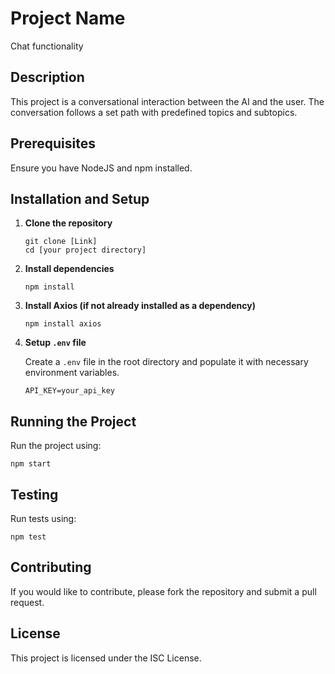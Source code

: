 # Project Name
Chat functionality

## Description
This project is a conversational interaction between the AI and the user.
The conversation follows a set path with predefined topics and subtopics.

## Prerequisites
Ensure you have NodeJS and npm installed.

## Installation and Setup

1. **Clone the repository**

    ```
    git clone [Link]
    cd [your project directory]
    ```

2. **Install dependencies**

    ```
    npm install
    ```

3. **Install Axios (if not already installed as a dependency)**

    ```
    npm install axios
    ```

4. **Setup `.env` file**

    Create a `.env` file in the root directory and populate it with necessary environment variables.

    ```
    API_KEY=your_api_key
    ```

## Running the Project

Run the project using:

```
npm start
```

## Testing

Run tests using:

```
npm test
```


## Contributing

If you would like to contribute, please fork the repository and submit a pull request.

## License

This project is licensed under the ISC License.
